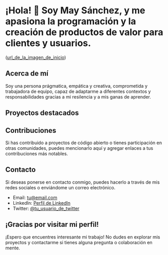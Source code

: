 # ¡Hola! 👋 Soy May Sánchez, y me apasiona la programación y la creación de productos de valor para clientes y usuarios. 

([url_de_la_imagen_de_inicio](https://postimg.cc/xqxnydwd))



## Acerca de mí

Soy una persona prágmatica, empática y creativa, comprometida y trabajadora de equipo, capaz de adaptarme a diferentes contextos 
y responsabilidades gracias a mi resilencia y a mis ganas de aprender.

## Proyectos destacados


## Contribuciones

Si has contribuido a proyectos de código abierto o tienes participación en otras comunidades, puedes mencionarlo aquí y agregar enlaces a tus contribuciones más notables.

## Contacto

Si deseas ponerse en contacto conmigo, puedes hacerlo a través de mis redes sociales o enviándome un correo electrónico.

- Email: tu@email.com
- LinkedIn: [Perfil de LinkedIn](enlace_de_tu_perfil_linkedin)
- Twitter: [@tu_usuario_de_twitter](enlace_de_tu_perfil_twitter)

## ¡Gracias por visitar mi perfil!

¡Espero que encuentres interesante mi trabajo! No dudes en explorar mis proyectos y contactarme si tienes alguna pregunta o colaboración en mente.
